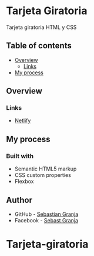 # Tarjeta Giratoria

Tarjeta giratoria HTML y CSS

## Table of contents

- [Overview](#overview)
  - [Links](#links)
- [My process](#my-process)



## Overview

### Links

- [Netlify](https://tarjetagiratoria-sebast.netlify.app/)

  
## My process

### Built with

- Semantic HTML5 markup
- CSS custom properties
- Flexbox

## Author

- GitHub - [Sebastian Granja](https://github.com/sebastgran15)
- Facebook - [Sebast Granja](https://www.facebook.com/jose.guachangamez/)
  
#  Tarjeta-giratoria
